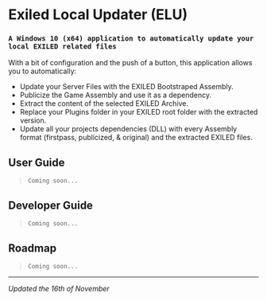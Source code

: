# **E**xiled **L**ocal **U**pdater (ELU)
### ```A Windows 10 (x64) application to automatically update your local EXILED related files```

With a bit of configuration and the push of a button, this application allows you to automatically:
- Update your Server Files with the EXILED Bootstraped Assembly.
- Publicize the Game Assembly and use it as a dependency.
- Extract the content of the selected EXILED Archive.
- Replace your Plugins folder in your EXILED root folder with the extracted version.
- Update all your projects dependencies (DLL) with every Assembly format (firstpass, publicized, \& original) and the extracted EXILED files.

## User Guide

> ```Coming soon...```

## Developer Guide

> ```Coming soon...```

## Roadmap

> ```Coming soon...```

---

*Updated the 16th of November*
